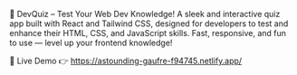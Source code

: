 🧠 DevQuiz – Test Your Web Dev Knowledge!
A sleek and interactive quiz app built with React and Tailwind CSS, designed for developers to test and enhance their HTML, CSS, and JavaScript skills. Fast, responsive, and fun to use — level up your frontend knowledge!

🚀 Live Demo
👉 https://astounding-gaufre-f94745.netlify.app/
